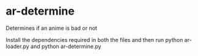 # ar-determine
Determines if an anime is bad or not

Install the dependencies required in both the files and then run python ar-loader.py and python ar-determine.py
